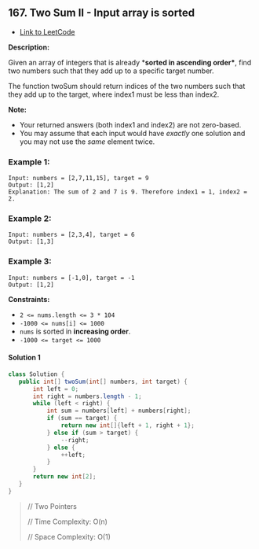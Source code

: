 ## 167. Two Sum II - Input array is sorted

- [Link to LeetCode](https://leetcode.com/problems/two-sum-ii-input-array-is-sorted/)

**Description:**



Given an array of integers that is already ***sorted in ascending order\***, find two numbers such that they add up to a specific target number.

The function twoSum should return indices of the two numbers such that they add up to the target, where index1 must be less than index2.

**Note:**

- Your returned answers (both index1 and index2) are not zero-based.
- You may assume that each input would have *exactly* one solution and you may not use the *same* element twice.



<!-- tabs:start -->

### **Example 1:**

```
Input: numbers = [2,7,11,15], target = 9
Output: [1,2]
Explanation: The sum of 2 and 7 is 9. Therefore index1 = 1, index2 = 2.
```

### **Example 2:**

```
Input: numbers = [2,3,4], target = 6
Output: [1,3]
```

### **Example 3:**

```
Input: numbers = [-1,0], target = -1
Output: [1,2]
```



<!-- tabs:end -->



**Constraints:**

- `2 <= nums.length <= 3 * 104`
- `-1000 <= nums[i] <= 1000`
- `nums` is sorted in **increasing order**.
- `-1000 <= target <= 1000`



<!-- tabs:start -->

#### **Solution 1**



```java
class Solution {
   public int[] twoSum(int[] numbers, int target) {
       int left = 0;
       int right = numbers.length - 1;
       while (left < right) {
           int sum = numbers[left] + numbers[right];
           if (sum == target) {
               return new int[]{left + 1, right + 1};
           } else if (sum > target) {
               --right;
           } else {
               ++left;
           }
       }
       return new int[2];
   }
}
```



> // Two Pointers
>
> // Time Complexity: O(n)
>
> // Space Complexity: O(1)



<!-- tabs:end -->



